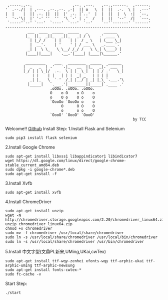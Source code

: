
     ,-----.,--.                  ,--. ,---.   ,--.,------.  ,------.
    '  .--./|  | ,---. ,--.,--. ,-|  || o   \  |  ||  .-.  \ |  .---'
    |  |    |  || .-. ||  ||  |' .-. |`..'  |  |  ||  |  \  :|  `--, 
    '  '--'\|  |' '-' ''  ''  '\ `-' | .'  /   |  ||  '--'  /|  `---.
     `-----'`--' `---'  `----'  `---'  `--'    `--'`-------' `------'
    ----------------------------------------------------------------- 
              ___  ____  _____  _____   _       ______              
             |_  ||_  _||_   _||_   _| / \    .' ____ \             
               | |_/ /    | |    | |  / _ \   | (___ \_|            
               |  __'.    | '    ' | / ___ \   _.____`.             
              _| |  \ \_   \ \__/ /_/ /   \ \_| \____) |            
             |____||____|   `.__.'|____| |____|\______.'            
                                                                    
             _________    ___   ________  _____   ______            
            |  _   _  | .'   `.|_   __  ||_   _|.' ___  |           
            |_/ | | \_|/  .-.  \ | |_ \_|  | | / .'   \_|           
                | |    | |   | | |  _| _   | | | |                  
               _| |_   \  `-'  /_| |__/ | _| |_\ `.___.'\           
              |_____|   `.___.'|________||_____|`.____ .'           
                        .oOOo. .oOOo. .oOOo.                        
                        O    o O    o O    o                        
                        o    O o    O o    O                        
                        `OooOo `OooOo o    o                        
                             O      O O    O                        
                             o      o o    O                        
                        `OooO' `OooO' `OooO'                        
                                                             by TCC 
Welcome!!
[Github](https://github.com/TCCinTaiwan/kuas-toeic)
Install Step:
1.Install Flask and Selenium

    sudo pip3 install flask selenium

2.Install Google Chrome

    sudo apt-get install libxss1 libappindicator1 libindicator7
    wget https://dl.google.com/linux/direct/google-chrome-stable_current_amd64.deb
    sudo dpkg -i google-chrome*.deb
    sudo apt-get install -f

3.Install Xvfb

    sudo apt-get install xvfb

4.Install ChromeDriver

    sudo apt-get install unzip
    wget -N http://chromedriver.storage.googleapis.com/2.20/chromedriver_linux64.zip
    unzip chromedriver_linux64.zip
    chmod +x chromedriver
    sudo mv -f chromedriver /usr/local/share/chromedriver
    sudo ln -s /usr/local/share/chromedriver /usr/local/bin/chromedriver
    sudo ln -s /usr/local/share/chromedriver /usr/bin/chromedriver

5.Install 中文字型(文鼎PL新宋,UMing,UKai,cwTex)

    sudo apt-get install ttf-wqy-zenhei xfonts-wqy ttf-arphic-ukai ttf-arphic-uming ttf-arphic-newsung
    sudo apt-get install fonts-cwtex-*
    sudo fc-cache -v

Start Step:

    ./start
